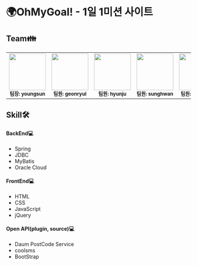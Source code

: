 <h1>🌍OhMyGoal! - 1일 1미션 사이트</h1>
<h2>Team👪</h2>
<table>
  <tbody>
    <tr>
      <td align="center"><img src="https://avatars.githubusercontent.com/u/121652746?v=4" width="100px;"/><br />
      <sub><b>팀장: youngsun </b></sub></a><br /></td>
      <td align="center"><img src="https://avatars.githubusercontent.com/u/109847507?v=4" width="100px;"/><br />
      <sub><b>팀원: geonryul  </b></sub></a><br /></td>
      <td align="center"><img src="https://avatars.githubusercontent.com/u/33363571?v=4" width="100px;"/><br />
      <sub><b>팀원: hyunju </b></sub></a><br /></td>
      <td align="center"><img src="https://avatars.githubusercontent.com/u/121652054?v=4" width="100px;"/><br />
      <sub><b>팀원: sunghwan </b></sub></a><br /></td>
      <td align="center"><img src="https://avatars.githubusercontent.com/u/81378507?v=4" width="100px;"/><br />
      <sub><b>팀원: seojeong  </b></sub></a><br /></td>
  </tbody>
</table>

<h2>Skill🛠</h2>
<h4>BackEnd💻</h4>
<ul>
<li>Spring</li>
<li>JDBC</li>
<li>MyBatis</li>
<li>Oracle Cloud</li>
</ul>

<h4>FrontEnd💻</h4>
<ul>
<li>HTML</li>
<li>CSS</li>
<li>JavaScript</li>
<li>jQuery</li>
</ul>

<h4>Open API(plugin, source)💻</h4>
<ul>
<li>Daum PostCode Service</li>
<li>coolsms</li>
<li>BootStrap</li>
</ul>


